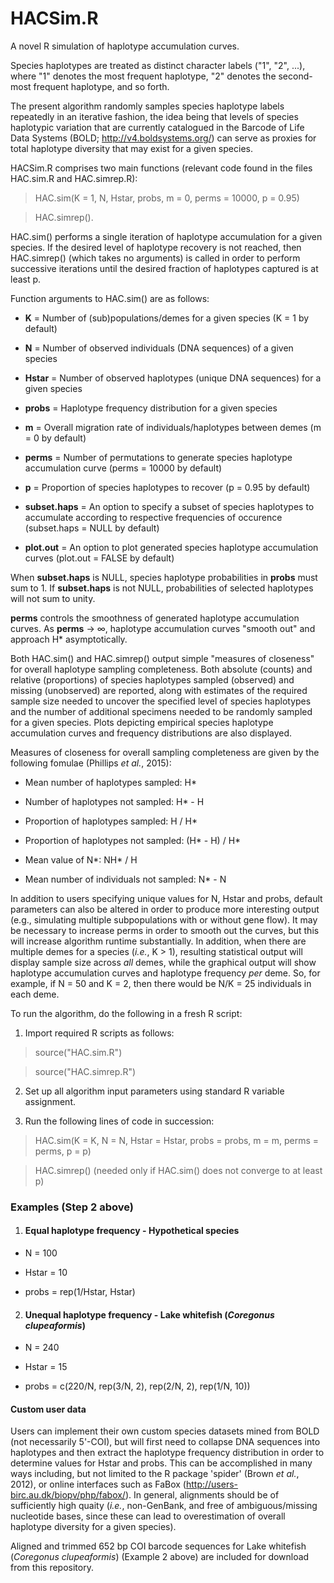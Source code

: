 # HACSim.R

A novel R simulation of haplotype accumulation curves. 

Species haplotypes are treated as distinct character labels ("1", "2", ...), where "1" denotes the most frequent haplotype, "2" denotes the second-most frequent haplotype, and so forth.

The present algorithm randomly samples species haplotype labels repeatedly in an iterative fashion, the idea being that levels of species haplotypic variation that are currently catalogued in the Barcode of Life Data Systems (BOLD; http://v4.boldsystems.org/) can serve as proxies for total haplotype diversity that may exist for a given species.

HACSim.R comprises two main functions (relevant code found in the files HAC.sim.R and HAC.simrep.R): 

> HAC.sim(K = 1, N, Hstar, probs, m = 0, perms = 10000, p = 0.95)

> HAC.simrep().


HAC.sim() performs a single iteration of haplotype accumulation for a given species. If the desired level of haplotype recovery is not reached, then HAC.simrep() (which takes no arguments) is called in order to perform successive iterations until the desired fraction of haplotypes captured is at least p.

Function arguments to HAC.sim() are as follows:

* **K** = Number of (sub)populations/demes for a given species (K = 1 by default)

* **N** = Number of observed individuals (DNA sequences) of a given species 

* **Hstar** = Number of observed haplotypes (unique DNA sequences) for a given species

* **probs** = Haplotype frequency distribution for a given species

* **m** = Overall migration rate of individuals/haplotypes between demes (m = 0 by default)

* **perms** = Number of permutations to generate species haplotype accumulation curve (perms = 10000 by default)

* **p** = Proportion of species haplotypes to recover (p = 0.95 by default)

* **subset.haps** = An option to specify a subset of species haplotypes to accumulate according to respective frequencies of occurence (subset.haps = NULL by default)

* **plot.out** = An option to plot generated species haplotype accumulation curves (plot.out = FALSE by default)

When **subset.haps** is NULL, species haplotype probabilities in **probs** must sum to 1. If **subset.haps** is not NULL, probabilities of selected haplotypes will not sum to unity.

**perms** controls the smoothness of generated haplotype accumulation curves. As **perms** &rarr; &infin;, haplotype accumulation curves "smooth out" and approach H* asymptotically.

Both HAC.sim() and HAC.simrep() output simple "measures of closeness" for overall haplotype sampling completeness. Both absolute (counts) and relative (proportions) of species haplotypes sampled (observed) and missing (unobserved) are reported, along with estimates of the required sample size needed to uncover the specified level of species haplotypes and the number of additional specimens needed to be randomly sampled for a given species. Plots depicting empirical species haplotype accumulation curves and frequency distributions are also displayed. 

Measures of closeness for overall sampling completeness are given by the following fomulae (Phillips *et al.*, 2015):

* Mean number of haplotypes sampled: H*

* Number of haplotypes not sampled: H* - H

* Proportion of haplotypes sampled: H / H*

* Proportion of haplotypes not sampled: (H* - H) / H*

* Mean value of N*: NH* / H

* Mean number of individuals not sampled: N* - N

In addition to users specifying unique values for N, Hstar and probs, default parameters can also be altered in order to produce more interesting output (e.g., simulating multiple subpopulations with or without gene flow). It may be necessary to increase perms in order to smooth out the curves, but this will increase algorithm runtime substantially. In addition, when there are multiple demes for a species (*i.e.*, K > 1), resulting statistical output will display sample size across *all* demes, while the graphical output will show haplotype accumulation curves and haplotype frequency *per* deme. So, for example, if N = 50 and K = 2, then there would be N/K = 25 individuals in each deme.

To run the algorithm, do the following in a fresh R script:

1. Import required R scripts as follows:

> source("HAC.sim.R")

> source("HAC.simrep.R")

2. Set up all algorithm input parameters using standard R variable assignment. 

3. Run the following lines of code in succession:

> HAC.sim(K = K, N = N, Hstar = Hstar, probs = probs, m = m, perms = perms, p = p)

> HAC.simrep() (needed only if HAC.sim() does not converge to at least p)


### Examples (Step 2 above) ###

1. #### Equal haplotype frequency - Hypothetical species ####

* N = 100

* Hstar = 10

* probs = rep(1/Hstar, Hstar)

2. #### Unequal haplotype frequency - Lake whitefish (*Coregonus clupeaformis*) ####

* N = 240
 
* Hstar = 15
 
* probs = c(220/N, rep(3/N, 2), rep(2/N, 2), rep(1/N, 10))

#### Custom user data ####

Users can implement their own custom species datasets mined from BOLD (not necessarily 5'-COI), but will first need to collapse DNA sequences into haplotypes and then extract the haplotype frequency distribution in order to determine values for Hstar and probs. This can be accomplished in many ways including, but not limited to the R package 'spider' (Brown *et al.*, 2012), or online interfaces such as FaBox (http://users-birc.au.dk/biopv/php/fabox/). In general, alignments should be of sufficiently high quaity (*i.e.*, non-GenBank, and free of ambiguous/missing nucleotide bases, since these can lead to overestimation of overall haplotype diversity for a given species).  

Aligned and trimmed 652 bp COI barcode sequences for Lake whitefish (*Coregonus clupeaformis*) (Example 2 above) are included for download from this repository. 
